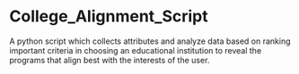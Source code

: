 # College_Alignment_Script
A python script which collects attributes and analyze data based on ranking important criteria in choosing an educational institution to reveal the programs that align best with the interests of the user.
